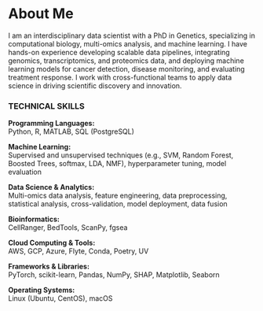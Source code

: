 # About Me

I am an interdisciplinary data scientist with a PhD in Genetics, specializing in computational biology, multi-omics analysis, and machine learning. I have hands-on experience developing scalable data pipelines, integrating genomics, transcriptomics, and proteomics data, and deploying machine learning models for cancer detection, disease monitoring, and evaluating treatment response. I work with cross-functional teams to apply data science in driving scientific discovery and innovation.



### **TECHNICAL SKILLS**
**Programming Languages:**  
Python, R, MATLAB, SQL (PostgreSQL)

**Machine Learning:**  
Supervised and unsupervised techniques (e.g., SVM, Random Forest, Boosted Trees, softmax, LDA, NMF), hyperparameter tuning, model evaluation

**Data Science & Analytics:**  
Multi-omics data analysis, feature engineering, data preprocessing, statistical analysis, cross-validation, model deployment, data fusion

**Bioinformatics:**  
CellRanger, BedTools, ScanPy, fgsea

**Cloud Computing & Tools:**  
AWS, GCP, Azure, Flyte, Conda, Poetry, UV

**Frameworks & Libraries:**  
PyTorch, scikit-learn, Pandas, NumPy, SHAP, Matplotlib, Seaborn

**Operating Systems:**  
Linux (Ubuntu, CentOS), macOS
